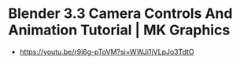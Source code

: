 # Blender 3.3 Camera Controls And Animation Tutorial | MK Graphics
- https://youtu.be/r9i6g-pToVM?si=WWJi1jVLpJo3TdtO
